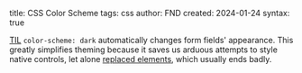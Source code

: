 title: CSS Color Scheme
tags: css
author: FND
created: 2024-01-24
syntax: true

[TIL](https://moderncss.dev/12-modern-css-one-line-upgrades/)
`color-scheme: dark` automatically changes form fields' appearance. This
greatly simplifies theming because it saves us arduous attempts to style native
controls, let alone
[replaced elements](https://developer.mozilla.org/en-US/docs/Web/CSS/Replaced_element),
which usually ends badly.

```embed uri=./demo.html resize
```
